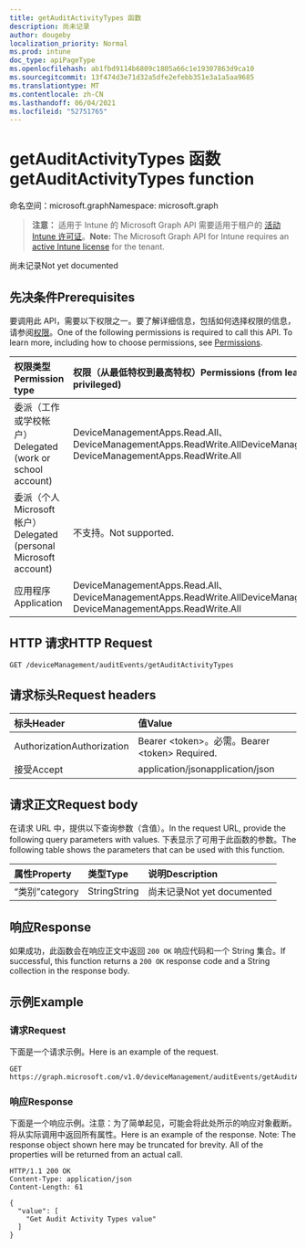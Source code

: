 ```yaml
---
title: getAuditActivityTypes 函数
description: 尚未记录
author: dougeby
localization_priority: Normal
ms.prod: intune
doc_type: apiPageType
ms.openlocfilehash: ab1fbd9114b6809c1805a66c1e19307863d9ca10
ms.sourcegitcommit: 13f474d3e71d32a5dfe2efebb351e3a1a5aa9685
ms.translationtype: MT
ms.contentlocale: zh-CN
ms.lasthandoff: 06/04/2021
ms.locfileid: "52751765"
---
```

# <a name="getauditactivitytypes-function"></a><span data-ttu-id="c3fe9-103">getAuditActivityTypes 函数</span><span class="sxs-lookup"><span data-stu-id="c3fe9-103">getAuditActivityTypes function</span></span>

<span data-ttu-id="c3fe9-104">命名空间：microsoft.graph</span><span class="sxs-lookup"><span data-stu-id="c3fe9-104">Namespace: microsoft.graph</span></span>

> <span data-ttu-id="c3fe9-105">**注意：** 适用于 Intune 的 Microsoft Graph API 需要适用于租户的 [活动 Intune 许可证](https://go.microsoft.com/fwlink/?linkid=839381)。</span><span class="sxs-lookup"><span data-stu-id="c3fe9-105">**Note:** The Microsoft Graph API for Intune requires an [active Intune license](https://go.microsoft.com/fwlink/?linkid=839381) for the tenant.</span></span>

<span data-ttu-id="c3fe9-106">尚未记录</span><span class="sxs-lookup"><span data-stu-id="c3fe9-106">Not yet documented</span></span>

## <a name="prerequisites"></a><span data-ttu-id="c3fe9-107">先决条件</span><span class="sxs-lookup"><span data-stu-id="c3fe9-107">Prerequisites</span></span>
<span data-ttu-id="c3fe9-p101">要调用此 API，需要以下权限之一。要了解详细信息，包括如何选择权限的信息，请参阅[权限](/graph/permissions-reference)。</span><span class="sxs-lookup"><span data-stu-id="c3fe9-p101">One of the following permissions is required to call this API. To learn more, including how to choose permissions, see [Permissions](/graph/permissions-reference).</span></span>

|<span data-ttu-id="c3fe9-110">权限类型</span><span class="sxs-lookup"><span data-stu-id="c3fe9-110">Permission type</span></span>|<span data-ttu-id="c3fe9-111">权限（从最低特权到最高特权）</span><span class="sxs-lookup"><span data-stu-id="c3fe9-111">Permissions (from least to most privileged)</span></span>|
|:---|:---|
|<span data-ttu-id="c3fe9-112">委派（工作或学校帐户）</span><span class="sxs-lookup"><span data-stu-id="c3fe9-112">Delegated (work or school account)</span></span>|<span data-ttu-id="c3fe9-113">DeviceManagementApps.Read.All、DeviceManagementApps.ReadWrite.All</span><span class="sxs-lookup"><span data-stu-id="c3fe9-113">DeviceManagementApps.Read.All, DeviceManagementApps.ReadWrite.All</span></span>|
|<span data-ttu-id="c3fe9-114">委派（个人 Microsoft 帐户）</span><span class="sxs-lookup"><span data-stu-id="c3fe9-114">Delegated (personal Microsoft account)</span></span>|<span data-ttu-id="c3fe9-115">不支持。</span><span class="sxs-lookup"><span data-stu-id="c3fe9-115">Not supported.</span></span>|
|<span data-ttu-id="c3fe9-116">应用程序</span><span class="sxs-lookup"><span data-stu-id="c3fe9-116">Application</span></span>|<span data-ttu-id="c3fe9-117">DeviceManagementApps.Read.All、DeviceManagementApps.ReadWrite.All</span><span class="sxs-lookup"><span data-stu-id="c3fe9-117">DeviceManagementApps.Read.All, DeviceManagementApps.ReadWrite.All</span></span>|

## <a name="http-request"></a><span data-ttu-id="c3fe9-118">HTTP 请求</span><span class="sxs-lookup"><span data-stu-id="c3fe9-118">HTTP Request</span></span>
<!-- {
  "blockType": "ignored"
}
-->
``` http
GET /deviceManagement/auditEvents/getAuditActivityTypes
```

## <a name="request-headers"></a><span data-ttu-id="c3fe9-119">请求标头</span><span class="sxs-lookup"><span data-stu-id="c3fe9-119">Request headers</span></span>
|<span data-ttu-id="c3fe9-120">标头</span><span class="sxs-lookup"><span data-stu-id="c3fe9-120">Header</span></span>|<span data-ttu-id="c3fe9-121">值</span><span class="sxs-lookup"><span data-stu-id="c3fe9-121">Value</span></span>|
|:---|:---|
|<span data-ttu-id="c3fe9-122">Authorization</span><span class="sxs-lookup"><span data-stu-id="c3fe9-122">Authorization</span></span>|<span data-ttu-id="c3fe9-123">Bearer &lt;token&gt;。必需。</span><span class="sxs-lookup"><span data-stu-id="c3fe9-123">Bearer &lt;token&gt; Required.</span></span>|
|<span data-ttu-id="c3fe9-124">接受</span><span class="sxs-lookup"><span data-stu-id="c3fe9-124">Accept</span></span>|<span data-ttu-id="c3fe9-125">application/json</span><span class="sxs-lookup"><span data-stu-id="c3fe9-125">application/json</span></span>|

## <a name="request-body"></a><span data-ttu-id="c3fe9-126">请求正文</span><span class="sxs-lookup"><span data-stu-id="c3fe9-126">Request body</span></span>
<span data-ttu-id="c3fe9-127">在请求 URL 中，提供以下查询参数（含值）。</span><span class="sxs-lookup"><span data-stu-id="c3fe9-127">In the request URL, provide the following query parameters with values.</span></span>
<span data-ttu-id="c3fe9-128">下表显示了可用于此函数的参数。</span><span class="sxs-lookup"><span data-stu-id="c3fe9-128">The following table shows the parameters that can be used with this function.</span></span>

|<span data-ttu-id="c3fe9-129">属性</span><span class="sxs-lookup"><span data-stu-id="c3fe9-129">Property</span></span>|<span data-ttu-id="c3fe9-130">类型</span><span class="sxs-lookup"><span data-stu-id="c3fe9-130">Type</span></span>|<span data-ttu-id="c3fe9-131">说明</span><span class="sxs-lookup"><span data-stu-id="c3fe9-131">Description</span></span>|
|:---|:---|:---|
|<span data-ttu-id="c3fe9-132">“类别”</span><span class="sxs-lookup"><span data-stu-id="c3fe9-132">category</span></span>|<span data-ttu-id="c3fe9-133">String</span><span class="sxs-lookup"><span data-stu-id="c3fe9-133">String</span></span>|<span data-ttu-id="c3fe9-134">尚未记录</span><span class="sxs-lookup"><span data-stu-id="c3fe9-134">Not yet documented</span></span>|



## <a name="response"></a><span data-ttu-id="c3fe9-135">响应</span><span class="sxs-lookup"><span data-stu-id="c3fe9-135">Response</span></span>
<span data-ttu-id="c3fe9-136">如果成功，此函数会在响应正文中返回 `200 OK` 响应代码和一个 String 集合。</span><span class="sxs-lookup"><span data-stu-id="c3fe9-136">If successful, this function returns a `200 OK` response code and a String collection in the response body.</span></span>

## <a name="example"></a><span data-ttu-id="c3fe9-137">示例</span><span class="sxs-lookup"><span data-stu-id="c3fe9-137">Example</span></span>

### <a name="request"></a><span data-ttu-id="c3fe9-138">请求</span><span class="sxs-lookup"><span data-stu-id="c3fe9-138">Request</span></span>
<span data-ttu-id="c3fe9-139">下面是一个请求示例。</span><span class="sxs-lookup"><span data-stu-id="c3fe9-139">Here is an example of the request.</span></span>
``` http
GET https://graph.microsoft.com/v1.0/deviceManagement/auditEvents/getAuditActivityTypes(category='parameterValue')
```

### <a name="response"></a><span data-ttu-id="c3fe9-140">响应</span><span class="sxs-lookup"><span data-stu-id="c3fe9-140">Response</span></span>
<span data-ttu-id="c3fe9-p103">下面是一个响应示例。注意：为了简单起见，可能会将此处所示的响应对象截断。将从实际调用中返回所有属性。</span><span class="sxs-lookup"><span data-stu-id="c3fe9-p103">Here is an example of the response. Note: The response object shown here may be truncated for brevity. All of the properties will be returned from an actual call.</span></span>
``` http
HTTP/1.1 200 OK
Content-Type: application/json
Content-Length: 61

{
  "value": [
    "Get Audit Activity Types value"
  ]
}
```




